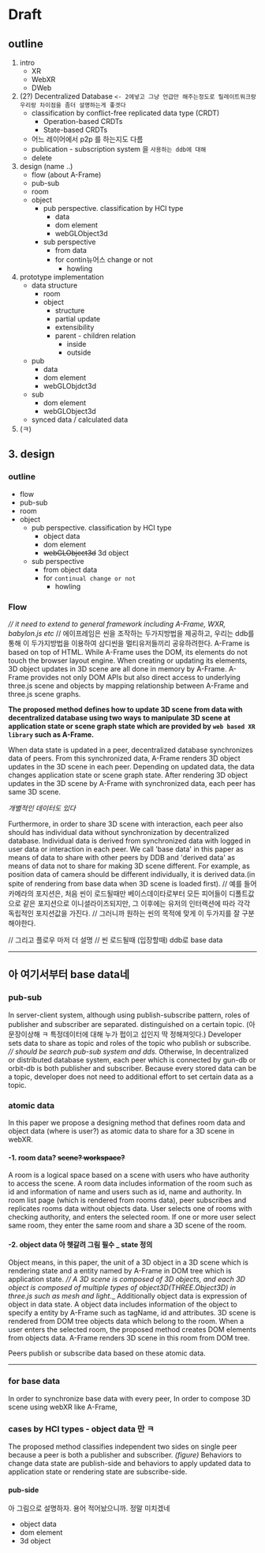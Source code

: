 # Draft

## outline

1. intro
    + XR
    + WebXR
    + DWeb
2. (2?) Decentralized Database `<- 2에넣고 그냥 언급만 해주는정도로 릴레이트워크랑 우리랑 차이점을 좀더 설명하는게 좋겟다`
    + classification by conflict-free replicated data type (CRDT)
        - Operation-based CRDTs
        - State-based CRDTs
    + 어느 레이어에서 p2p 를 하는지도 다름
    + publication - subscription system 을 `사용하는 ddb에 대해`
    + delete
3. design (name ..)
    + flow (about A-Frame)
    + pub-sub
    + room
    + object
        - pub perspective. classification by HCI type
            + data
            + dom element
            + webGLObject3d
        - sub perspective
            + from data
            + for contin뉴어스 change or not
                - howling
4. prototype implementation
    + data structure
        - room
        - object
            + structure
            + partial update
            + extensibility
            + parent - children relation
                - inside
                - outside
    + pub
        - data
        - dom element
        - webGLObjdct3d
    + sub
        - dom element
        - webGLObject3d
    + synced data / calculated data
5. (ㅋ)

## 3. design
### outline
+ flow
+ pub-sub
+ room
+ object
   - pub perspective. classification by HCI type
       + object data
       + dom element
       + ~~webGLObject3d~~ 3d object 
   - sub perspective
       + from object data
       + for `continual change or not`
           - howling
### Flow 
_// it need to extend to general framework including A-Frame, WXR, babylon.js etc_
// 에이프레임은 씬을 조작하는 두가지방법을 제공하고, 우리는 ddb를 통해 이 두가지방법을 이용하여 삼디씬을 멀티유저들끼리 공유하려한다. 
A-Frame is based on top of HTML. 
While A-Frame uses the DOM, its elements do not touch the browser layout engine.
When creating or updating its elements, 3D object updates in 3D scene are all done in memory by A-Frame.
A-Frame provides not only DOM APIs but also direct access to underlying three.js scene and objects by mapping relationship between A-Frame and three.js scene graphs.

**The proposed method defines how to update 3D scene from data with decentralized database using two ways to manipulate 3D scene at application state or scene graph state which are provided by `web based XR library` such as A-Frame.**

When data state is updated in a peer, decentralized database synchronizes data of peers.
From this synchronized data, A-Frame renders 3D object updates in the 3D scene in each peer.
Depending on updated data, the data changes application state or scene graph state.
After rendering 3D object updates in the 3D scene by A-Frame with synchronized data, each peer has same 3D scene.

_개별적인 데이터도 있다_

Furthermore, in order to share 3D scene with interaction, each peer also should has individual data without synchronization by decentralized database.
Individual data is derived from synchronized data with logged in user data or interaction in each peer.
We call 'base data' in this paper as means of data to share with other peers by DDB and 'derived data' as means of data not to share for making 3D scene different.
For example, as position data of camera should be different individually, it is derived data.(in spite of rendering from base data when 3D scene is loaded first).
// 예를 들어 카메라의 포지션은, 처음 씬이 로드될때만 베이스데이타로부터 모든 피어들이 디폴트값으로 같은 포지션으로 이니셜라이즈되지만, 그 이후에는 유저의 인터랙션에 따라 각각 독립적인 포지션값을 가진다.
// 그러니까 원하는 씬의 목적에 맞게 이 두가지를 잘 구분해야한다. 

// 그리고 플로우 마저 더 설명
// 씬 로드될때 (입장할때) ddb로 base data

---
## 아 여기서부터 base data네

### pub-sub

In server-client system, although using publish-subscribe pattern, roles of publisher and subscriber are separated. distinguished on a certain topic. (아 문장이상해 ㅋ 특정데이터에 대해 누가 펍이고 섭인지 딱 정해져잇다.)
Developer sets data to share as topic and roles of the topic who publish or subscribe.
_// should be search pub-sub system and dds._
Otherwise, In decentralized or distributed database system, each peer which is connected by gun-db or orbit-db is both publisher and subscriber.
Because every stored data can be a topic, developer does not need to additional effort to set certain data as a topic.

### atomic data


In this paper we propose a designing method that defines room data and object data (where is user?) as atomic data to share for a 3D scene in webXR.
#### -1. room data? ~~scene? workspace?~~
A room is a logical space based on a scene with users who have authority to access the scene.
A room data includes information of the room such as id and information of name and users such as id, name and authority.
In room list page (which is rendered from rooms data), peer subscribes and replicates rooms data without objects data.
User selects one of rooms with checking authority, and enters the selected room.
If one or more user select same room, they enter the same room and share a 3D scene of the room. 

#### -2. object data 아 헷갈려 그림 필수 _ state 정의
Object means, in this paper, the unit of a 3D object in a 3D scene which is rendering state and a entity named by A-Frame in DOM tree which is application state.
_// A 3D scene is composed of 3D objects, and each 3D object is composed of multiple types of object3D(THREE.Object3D) in three.js such as mesh and light.__
Additionally object data is expression of object in data state.
A object data includes information of the object to specify a entity by A-Frame such as tagName, id and attributes.
3D scene is rendered from DOM tree objects data which belong to the room.
When a user enters the selected room, the proposed method creates DOM elements from objects data.
A-Frame renders 3D scene in this room from DOM tree.

Peers publish or subscribe data based on these atomic data.


---
### for base data
In order to synchronize base data with every peer, 
In order to compose 3D scene using webXR like A-Frame, 
### cases by HCI types - object data 만 ㅋ 
The proposed method classifies independent two sides on single peer because a peer is both a publisher and subscriber.
_(figure)_
Behaviors to change data state are publish-side and behaviors to apply updated data to application state or rendering state are subscribe-side.

#### pub-side
아 그림으로 설명하자.  용어 적어놨으니까. 정말 미치겠네
- object data
- dom element
- 3d object


















       
        
             
       
            
    



